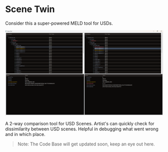# Scene Twin

Consider this a super-powered MELD tool for USDs.

![Prototype](images/Scene%20Twin.png)

A 2-way comparison tool for USD Scenes. Artist's can quickly check for dissimilarity between USD scenes. Helpful in debugging what went wrong and in which place.

> Note: The Code Base will get updated soon, keep an eye out here.